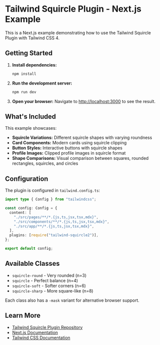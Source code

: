# Tailwind Squircle Plugin - Next.js Example

This is a Next.js example demonstrating how to use the Tailwind Squircle Plugin with Tailwind CSS 4.

## Getting Started

1. **Install dependencies:**
   ```bash
   npm install
   ```

2. **Run the development server:**
   ```bash
   npm run dev
   ```

3. **Open your browser:**
   Navigate to [http://localhost:3000](http://localhost:3000) to see the result.

## What's Included

This example showcases:

- **Squircle Variations:** Different squircle shapes with varying roundness
- **Card Components:** Modern cards using squircle clipping
- **Button Styles:** Interactive buttons with squircle shapes
- **Profile Images:** Clipped profile images in squircle format
- **Shape Comparisons:** Visual comparison between squares, rounded rectangles, squircles, and circles

## Configuration

The plugin is configured in `tailwind.config.ts`:

```typescript
import type { Config } from "tailwindcss";

const config: Config = {
  content: [
    "./src/pages/**/*.{js,ts,jsx,tsx,mdx}",
    "./src/components/**/*.{js,ts,jsx,tsx,mdx}",
    "./src/app/**/*.{js,ts,jsx,tsx,mdx}",
  ],
  plugins: [require("tailwind-squircle2")],
};

export default config;
```

## Available Classes

- `squircle-round` - Very rounded (n=3)
- `squircle` - Perfect balance (n=4) 
- `squircle-soft` - Softer corners (n=6)
- `squircle-sharp` - More square-like (n=8)

Each class also has a `-mask` variant for alternative browser support.

## Learn More

- [Tailwind Squircle Plugin Repository](https://github.com/corysimmons/tailwind-squircle2)
- [Next.js Documentation](https://nextjs.org/docs)
- [Tailwind CSS Documentation](https://tailwindcss.com/docs)
